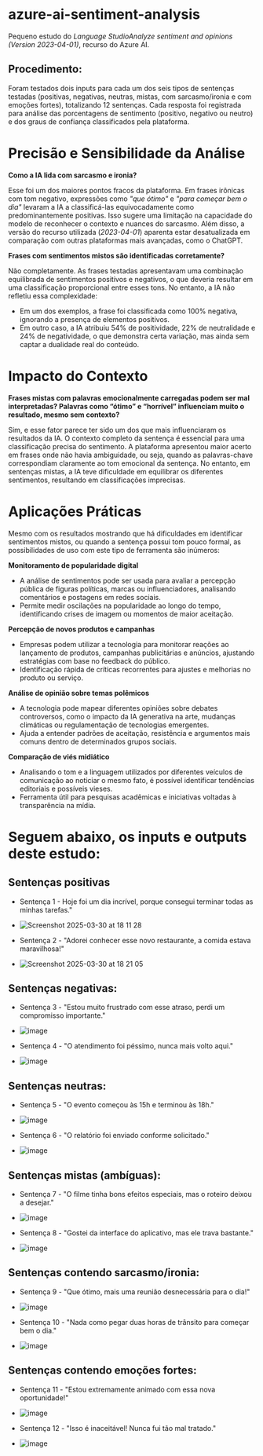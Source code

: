 # azure-ai-sentiment-analysis
Pequeno estudo do *Language StudioAnalyze sentiment and opinions (Version 2023-04-01)*, recurso do Azure AI.

## Procedimento:
Foram testados dois inputs para cada um dos seis tipos de sentenças testadas (positivas, negativas, neutras, mistas, com sarcasmo/ironia e com emoções fortes), totalizando 12 sentenças. Cada resposta foi registrada para análise das porcentagens de sentimento (positivo, negativo ou neutro) e dos graus de confiança classificados pela plataforma.

# Precisão e Sensibilidade da Análise

**Como a IA lida com sarcasmo e ironia?**

Esse foi um dos maiores pontos fracos da plataforma. Em frases irônicas com tom negativo, expressões como *"que ótimo"* e *"para começar bem o dia"* levaram a IA a classificá-las equivocadamente como predominantemente positivas. Isso sugere uma limitação na capacidade do modelo de reconhecer o contexto e nuances do sarcasmo. Além disso, a versão do recurso utilizada (*2023-04-01*) aparenta estar desatualizada em comparação com outras plataformas mais avançadas, como o ChatGPT.

**Frases com sentimentos mistos são identificadas corretamente?**

Não completamente. As frases testadas apresentavam uma combinação equilibrada de sentimentos positivos e negativos, o que deveria resultar em uma classificação proporcional entre esses tons. No entanto, a IA não refletiu essa complexidade:
- Em um dos exemplos, a frase foi classificada como 100% negativa, ignorando a presença de elementos positivos.
- Em outro caso, a IA atribuiu 54% de positividade, 22% de neutralidade e 24% de negatividade, o que demonstra certa variação, mas ainda sem captar a dualidade real do conteúdo.

# Impacto do Contexto
**Frases mistas com palavras emocionalmente carregadas podem ser mal interpretadas? Palavras como “ótimo” e “horrível” influenciam muito o resultado, mesmo sem contexto?**

Sim, e esse fator parece ter sido um dos que mais influenciaram os resultados da IA. O contexto completo da sentença é essencial para uma classificação precisa do sentimento. A plataforma apresentou maior acerto em frases onde não havia ambiguidade, ou seja, quando as palavras-chave correspondiam claramente ao tom emocional da sentença. No entanto, em sentenças mistas, a IA teve dificuldade em equilibrar os diferentes sentimentos, resultando em classificações imprecisas.

# Aplicações Práticas

Mesmo com os resultados mostrando que há dificuldades em identificar sentimentos mistos, ou quando a sentença possui tom pouco formal, as possibilidades de uso com este tipo de ferramenta são inúmeros:

**Monitoramento de popularidade digital**
- A análise de sentimentos pode ser usada para avaliar a percepção pública de figuras políticas, marcas ou influenciadores, analisando comentários e postagens em redes sociais.
- Permite medir oscilações na popularidade ao longo do tempo, identificando crises de imagem ou momentos de maior aceitação.

**Percepção de novos produtos e campanhas**
- Empresas podem utilizar a tecnologia para monitorar reações ao lançamento de produtos, campanhas publicitárias e anúncios, ajustando estratégias com base no feedback do público.
- Identificação rápida de críticas recorrentes para ajustes e melhorias no produto ou serviço.

**Análise de opinião sobre temas polêmicos**
- A tecnologia pode mapear diferentes opiniões sobre debates controversos, como o impacto da IA generativa na arte, mudanças climáticas ou regulamentação de tecnologias emergentes.
- Ajuda a entender padrões de aceitação, resistência e argumentos mais comuns dentro de determinados grupos sociais.

**Comparação de viés midiático**
- Analisando o tom e a linguagem utilizados por diferentes veículos de comunicação ao noticiar o mesmo fato, é possível identificar tendências editoriais e possíveis vieses.
- Ferramenta útil para pesquisas acadêmicas e iniciativas voltadas à transparência na mídia.

# Seguem abaixo, os inputs e outputs deste estudo:

## Sentenças positivas

- Sentença 1 - Hoje foi um dia incrível, porque consegui terminar todas as minhas tarefas."
  
- ![Screenshot 2025-03-30 at 18 11 28](https://github.com/user-attachments/assets/44289725-b254-4c91-9bdb-f797ef010025)

- Sentença 2 - "Adorei conhecer esse novo restaurante, a comida estava maravilhosa!"

- ![Screenshot 2025-03-30 at 18 21 05](https://github.com/user-attachments/assets/a0cb3f66-6aa0-4ef4-abf3-1accf724eaf8)

## Sentenças negativas:
 
- Sentença 3 - "Estou muito frustrado com esse atraso, perdi um compromisso importante."

- ![image](https://github.com/user-attachments/assets/74f0ad21-fbde-425a-9216-619c1c27a59d)


- Sentença 4 - "O atendimento foi péssimo, nunca mais volto aqui."

- ![image](https://github.com/user-attachments/assets/9619d154-fd0e-4bed-b238-c11785620088)

## Sentenças neutras:
- Sentença 5 - "O evento começou às 15h e terminou às 18h."

- ![image](https://github.com/user-attachments/assets/db1e10c2-fc26-4cea-bc7b-a2229db36c18)

- Sentença 6 - "O relatório foi enviado conforme solicitado."

- ![image](https://github.com/user-attachments/assets/c27d5089-7ad5-455e-a826-906ca6c5efe5)

## Sentenças mistas (ambíguas):
- Sentença 7 - "O filme tinha bons efeitos especiais, mas o roteiro deixou a desejar."

- ![image](https://github.com/user-attachments/assets/4068a489-481a-451a-96e1-94b133e43936)

- Sentença 8 - "Gostei da interface do aplicativo, mas ele trava bastante."

- ![image](https://github.com/user-attachments/assets/d41cc06f-ace6-40e5-8762-c55d71cc3145)

## Sentenças contendo sarcasmo/ironia:
- Sentença 9 - "Que ótimo, mais uma reunião desnecessária para o dia!"

- ![image](https://github.com/user-attachments/assets/10a01c1e-41ec-4985-9fac-66522b038fb3)

- Sentença 10 - "Nada como pegar duas horas de trânsito para começar bem o dia."

- ![image](https://github.com/user-attachments/assets/5cea79e1-dc1d-4975-a7a2-50a753c85139)

## Sentenças contendo emoções fortes:
- Sentença 11 - "Estou extremamente animado com essa nova oportunidade!"

- ![image](https://github.com/user-attachments/assets/3d5644b8-33e6-478c-9981-9fde960e7be0)

- Sentença 12 - "Isso é inaceitável! Nunca fui tão mal tratado."

- ![image](https://github.com/user-attachments/assets/b2fa9be3-36f4-449f-b69f-cf1d05047f98)

